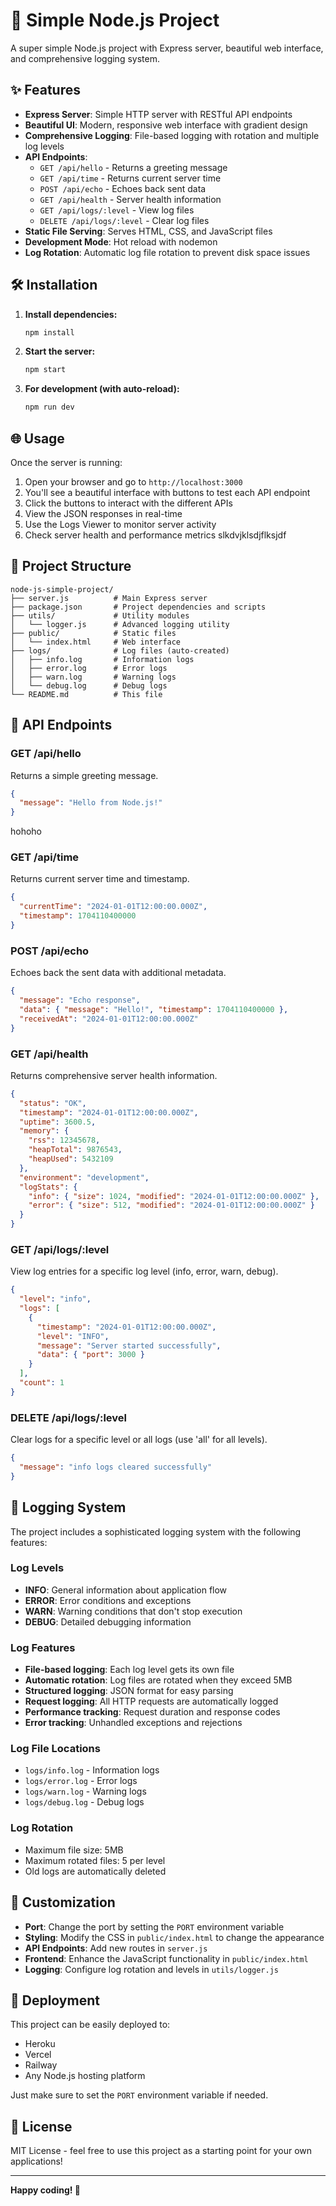 # 🚀 Simple Node.js Project

A super simple Node.js project with Express server, beautiful web interface, and comprehensive logging system.

## ✨ Features

- **Express Server**: Simple HTTP server with RESTful API endpoints
- **Beautiful UI**: Modern, responsive web interface with gradient design
- **Comprehensive Logging**: File-based logging with rotation and multiple log levels
- **API Endpoints**: 
  - `GET /api/hello` - Returns a greeting message
  - `GET /api/time` - Returns current server time
  - `POST /api/echo` - Echoes back sent data
  - `GET /api/health` - Server health information
  - `GET /api/logs/:level` - View log files
  - `DELETE /api/logs/:level` - Clear log files
- **Static File Serving**: Serves HTML, CSS, and JavaScript files
- **Development Mode**: Hot reload with nodemon
- **Log Rotation**: Automatic log file rotation to prevent disk space issues

## 🛠️ Installation

1. **Install dependencies:**
   ```bash
   npm install
   ```

2. **Start the server:**
   ```bash
   npm start
   ```

3. **For development (with auto-reload):**
   ```bash
   npm run dev
   ```

## 🌐 Usage

Once the server is running:

1. Open your browser and go to `http://localhost:3000`
2. You'll see a beautiful interface with buttons to test each API endpoint
3. Click the buttons to interact with the different APIs
4. View the JSON responses in real-time
5. Use the Logs Viewer to monitor server activity
6. Check server health and performance metrics
slkdvjklsdjflksjdf
## 📁 Project Structure

```
node-js-simple-project/
├── server.js          # Main Express server
├── package.json       # Project dependencies and scripts
├── utils/             # Utility modules
│   └── logger.js      # Advanced logging utility
├── public/            # Static files
│   └── index.html     # Web interface
├── logs/              # Log files (auto-created)
│   ├── info.log       # Information logs
│   ├── error.log      # Error logs
│   ├── warn.log       # Warning logs
│   └── debug.log      # Debug logs
└── README.md          # This file
```

## 🔧 API Endpoints

### GET /api/hello
Returns a simple greeting message.
```json
{
  "message": "Hello from Node.js!"
}
```
hohoho
### GET /api/time
Returns current server time and timestamp.
```json
{
  "currentTime": "2024-01-01T12:00:00.000Z",
  "timestamp": 1704110400000
}
```

### POST /api/echo
Echoes back the sent data with additional metadata.
```json
{
  "message": "Echo response",
  "data": { "message": "Hello!", "timestamp": 1704110400000 },
  "receivedAt": "2024-01-01T12:00:00.000Z"
}
```

### GET /api/health
Returns comprehensive server health information.
```json
{
  "status": "OK",
  "timestamp": "2024-01-01T12:00:00.000Z",
  "uptime": 3600.5,
  "memory": {
    "rss": 12345678,
    "heapTotal": 9876543,
    "heapUsed": 5432109
  },
  "environment": "development",
  "logStats": {
    "info": { "size": 1024, "modified": "2024-01-01T12:00:00.000Z" },
    "error": { "size": 512, "modified": "2024-01-01T12:00:00.000Z" }
  }
}
```

### GET /api/logs/:level
View log entries for a specific log level (info, error, warn, debug).
```json
{
  "level": "info",
  "logs": [
    {
      "timestamp": "2024-01-01T12:00:00.000Z",
      "level": "INFO",
      "message": "Server started successfully",
      "data": { "port": 3000 }
    }
  ],
  "count": 1
}
```

### DELETE /api/logs/:level
Clear logs for a specific level or all logs (use 'all' for all levels).
```json
{
  "message": "info logs cleared successfully"
}
```

## 📝 Logging System

The project includes a sophisticated logging system with the following features:

### Log Levels
- **INFO**: General information about application flow
- **ERROR**: Error conditions and exceptions
- **WARN**: Warning conditions that don't stop execution
- **DEBUG**: Detailed debugging information

### Log Features
- **File-based logging**: Each log level gets its own file
- **Automatic rotation**: Log files are rotated when they exceed 5MB
- **Structured logging**: JSON format for easy parsing
- **Request logging**: All HTTP requests are automatically logged
- **Performance tracking**: Request duration and response codes
- **Error tracking**: Unhandled exceptions and rejections

### Log File Locations
- `logs/info.log` - Information logs
- `logs/error.log` - Error logs  
- `logs/warn.log` - Warning logs
- `logs/debug.log` - Debug logs

### Log Rotation
- Maximum file size: 5MB
- Maximum rotated files: 5 per level
- Old logs are automatically deleted

## 🎨 Customization

- **Port**: Change the port by setting the `PORT` environment variable
- **Styling**: Modify the CSS in `public/index.html` to change the appearance
- **API Endpoints**: Add new routes in `server.js`
- **Frontend**: Enhance the JavaScript functionality in `public/index.html`
- **Logging**: Configure log rotation and levels in `utils/logger.js`

## 🚀 Deployment

This project can be easily deployed to:
- Heroku
- Vercel
- Railway
- Any Node.js hosting platform

Just make sure to set the `PORT` environment variable if needed.

## 📝 License

MIT License - feel free to use this project as a starting point for your own applications!

---

**Happy coding! 🎉**
